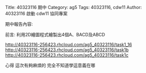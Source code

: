 Title: 40323116 期中
Category: ag5
Tags: 40323116, cdw11
Author: 40323116
啟動 cdw11 協同專案

期中報告內容:   

前言:
利用2D繪圖程式繪製出4個A、BACD及ABCD

http://40323116-256423.rhcloud.com/ag5_40323116/task1_16
http://40323116-256423.rhcloud.com/ag5_40323116/task1b
http://40323116-256423.rhcloud.com/ag5_40323116/task1c


心得
這次有夠麻煩的 完全不知道學這意義在哪